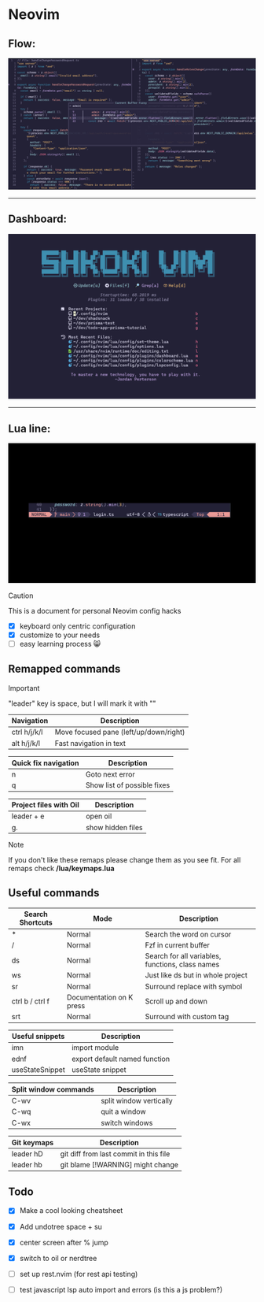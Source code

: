 # Neovim

## Flow:

![Basic](./flow.png) 

---

## Dashboard:

![dashboard](./dashboard.png) 

---

## Lua line:

![status line](./lualine.png) 

> [!CAUTION]
>
> This is a document for personal
> Neovim config hacks

- [x] keyboard only centric configuration
- [x] customize to your needs
- [ ] easy learning process 😸

## Remapped commands

> [!IMPORTANT]
> "leader" key is space, but I will mark it with "<l>" 

| Navigation | Description |
| --------------- | --------------- |
| ctrl h/j/k/l | Move focused pane (left/up/down/right) |
| alt h/j/k/l | Fast navigation in text |

| Quick fix navigation | Description |
| --------------- | --------------- |
| <l> n | Goto next error |
| <l> q | Show list of possible fixes |

| Project files with Oil | Description |
| -------------- | --------------- |
| leader + e | open oil |
| g. | show hidden files |

> [!NOTE]
> If you don't like these remaps please change them as you see fit.
> For all remaps check **/lua/keymaps.lua**

## Useful commands

| Search Shortcuts | Mode | Description |
| --------------- | --------------- | --------------- |
| * | Normal | Search the word on cursor |
| <l> / | Normal | Fzf in current buffer |
| <l> ds | Normal | Search for all variables, functions, class names |
| <l> ws | Normal | Just like <l> ds but in whole project |
| <l> sr | Normal | Surround replace with symbol |
| ctrl b / ctrl f | Documentation on K press | Scroll up and down |
| <l> srt | Normal | Surround with custom tag |

| Useful snippets | Description |
| -------------- | --------------- |
| imn | import module |
| ednf | export default named function |
| useStateSnippet | useState snippet |

| Split window commands | Description |
| -------------- | --------------- |
| C-wv | split window vertically |
| C-wq | quit a window |
| C-wx | switch windows |

| Git keymaps | Description |
| -------------- | --------------- |
| leader hD | git diff from last commit in this file |
| leader hb | git blame [!WARNING]  might change |

## Todo

- [x] Make a cool looking cheatsheet
- [x] Add undotree space + su
- [x] center screen after % jump
- [x] switch to oil or nerdtree
- [ ] set up rest.nvim (for rest api testing)
- [ ] test javascript lsp auto import and errors (is this a js problem?)

